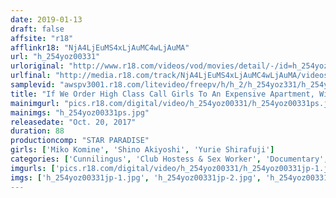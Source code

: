 ```yaml
---
date: 2019-01-13
draft: false
affsite: "r18"
afflinkr18: "NjA4LjEuMS4xLjAuMC4wLjAuMA"
url: "h_254yoz00331"
urloriginal: "http://www.r18.com/videos/vod/movies/detail/-/id=h_254yoz00331"
urlfinal: "http://media.r18.com/track/NjA4LjEuMS4xLjAuMC4wLjAuMA/videos/vod/movies/detail/-/id=h_254yoz00331"
samplevid: "awspv3001.r18.com/litevideo/freepv/h/h_2/h_254yoz331/h_254yoz331_dmb_w.mp4"
title: "If We Order High Class Call Girls To An Expensive Apartment, Will We Be Able To Fuck Them!?"
mainimgurl: "pics.r18.com/digital/video/h_254yoz00331/h_254yoz00331ps.jpg"
mainimgs: "h_254yoz00331ps.jpg"
releasedate: "Oct. 20, 2017"
duration: 88
productioncomp: "STAR PARADISE"
girls: ['Miko Komine', 'Shino Akiyoshi', 'Yurie Shirafuji']
categories: ['Cunnilingus', 'Club Hostess & Sex Worker', 'Documentary', 'Hi-Def']
imgurls: ['pics.r18.com/digital/video/h_254yoz00331/h_254yoz00331jp-1.jpg', 'pics.r18.com/digital/video/h_254yoz00331/h_254yoz00331jp-2.jpg', 'pics.r18.com/digital/video/h_254yoz00331/h_254yoz00331jp-3.jpg', 'pics.r18.com/digital/video/h_254yoz00331/h_254yoz00331jp-4.jpg', 'pics.r18.com/digital/video/h_254yoz00331/h_254yoz00331jp-5.jpg', 'pics.r18.com/digital/video/h_254yoz00331/h_254yoz00331jp-6.jpg', 'pics.r18.com/digital/video/h_254yoz00331/h_254yoz00331jp-7.jpg', 'pics.r18.com/digital/video/h_254yoz00331/h_254yoz00331jp-8.jpg', 'pics.r18.com/digital/video/h_254yoz00331/h_254yoz00331jp-9.jpg', 'pics.r18.com/digital/video/h_254yoz00331/h_254yoz00331jp-10.jpg', 'pics.r18.com/digital/video/h_254yoz00331/h_254yoz00331jp-11.jpg', 'pics.r18.com/digital/video/h_254yoz00331/h_254yoz00331jp-12.jpg', 'pics.r18.com/digital/video/h_254yoz00331/h_254yoz00331jp-13.jpg', 'pics.r18.com/digital/video/h_254yoz00331/h_254yoz00331jp-14.jpg', 'pics.r18.com/digital/video/h_254yoz00331/h_254yoz00331jp-15.jpg', 'pics.r18.com/digital/video/h_254yoz00331/h_254yoz00331jp-16.jpg', 'pics.r18.com/digital/video/h_254yoz00331/h_254yoz00331jp-17.jpg', 'pics.r18.com/digital/video/h_254yoz00331/h_254yoz00331jp-18.jpg', 'pics.r18.com/digital/video/h_254yoz00331/h_254yoz00331jp-19.jpg', 'pics.r18.com/digital/video/h_254yoz00331/h_254yoz00331jp-20.jpg']
imgs: ['h_254yoz00331jp-1.jpg', 'h_254yoz00331jp-2.jpg', 'h_254yoz00331jp-3.jpg', 'h_254yoz00331jp-4.jpg', 'h_254yoz00331jp-5.jpg', 'h_254yoz00331jp-6.jpg', 'h_254yoz00331jp-7.jpg', 'h_254yoz00331jp-8.jpg', 'h_254yoz00331jp-9.jpg', 'h_254yoz00331jp-10.jpg', 'h_254yoz00331jp-11.jpg', 'h_254yoz00331jp-12.jpg', 'h_254yoz00331jp-13.jpg', 'h_254yoz00331jp-14.jpg', 'h_254yoz00331jp-15.jpg', 'h_254yoz00331jp-16.jpg', 'h_254yoz00331jp-17.jpg', 'h_254yoz00331jp-18.jpg', 'h_254yoz00331jp-19.jpg', 'h_254yoz00331jp-20.jpg']
---
```


